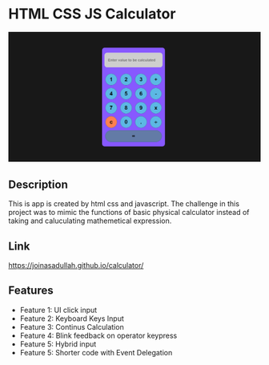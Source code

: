 # HTML CSS JS Calculator
![Preview](Screenshot.png)
## Description
This is app is created by html css and javascript. The challenge in this project was to mimic the functions of basic physical calculator instead of taking and caluculating mathemetical expression.
## Link
https://joinasadullah.github.io/calculator/
## Features
- Feature 1: UI click input
- Feature 2: Keyboard Keys Input
- Feature 3: Continus Calculation
- Feature 4: Blink feedback on operator keypress
- Feature 5: Hybrid input
- Feature 5: Shorter code with Event Delegation
